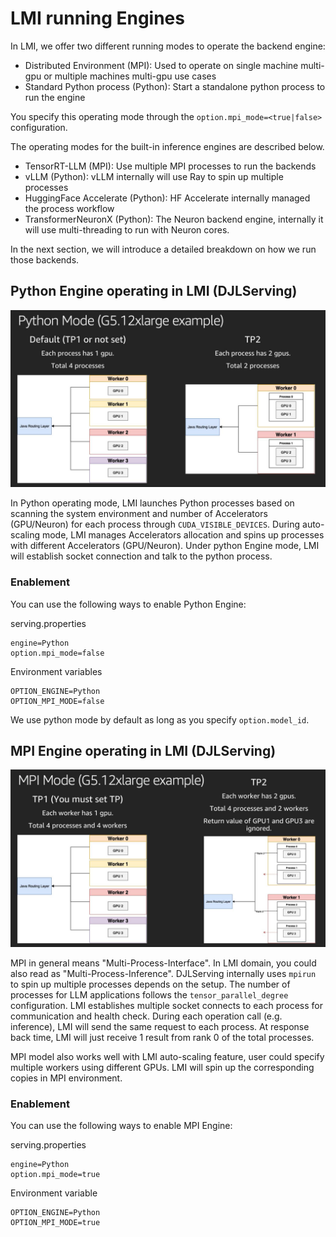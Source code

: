 # LMI running Engines

In LMI, we offer two different running modes to operate the backend engine:

- Distributed Environment (MPI): Used to operate on single machine multi-gpu or multiple machines multi-gpu use cases
- Standard Python process (Python): Start a standalone python process to run the engine

You specify this operating mode through the `option.mpi_mode=<true|false>` configuration.

The operating modes for the built-in inference engines are described below.

- TensorRT-LLM (MPI): Use multiple MPI processes to run the backends
- vLLM (Python): vLLM internally will use Ray to spin up multiple processes
- HuggingFace Accelerate (Python): HF Accelerate internally managed the process workflow
- TransformerNeuronX (Python): The Neuron backend engine, internally it will use multi-threading to run with Neuron cores.

In the next section, we will introduce a detailed breakdown on how we run those backends.

## Python Engine operating in LMI (DJLServing)

![python image](../imgs/python_mode.jpg)

In Python operating mode, LMI launches Python processes based on scanning
the system environment and number of Accelerators (GPU/Neuron) for each process through `CUDA_VISIBLE_DEVICES`. During auto-scaling mode,
LMI manages Accelerators allocation and spins up processes with different Accelerators (GPU/Neuron).
Under python Engine mode, LMI will establish socket connection and talk to the python process.

### Enablement

You can use the following ways to enable Python Engine:

serving.properties

```
engine=Python
option.mpi_mode=false
```

Environment variables

```
OPTION_ENGINE=Python
OPTION_MPI_MODE=false
```

We use python mode by default as long as you specify `option.model_id`.

## MPI Engine operating in LMI (DJLServing)

![mpi image](../imgs/mpi_mode.jpg)

MPI in general means "Multi-Process-Interface". In LMI domain, you could also read as "Multi-Process-Inference".
DJLServing internally uses `mpirun` to spin up multiple processes depends on the setup.
The number of processes for LLM applications follows the `tensor_parallel_degree` configuration. 
LMI establishes multiple socket connects to each process for communication and health check.
During each operation call (e.g. inference), LMI will send the same request to each process. At response back time, 
LMI will just receive 1 result from rank 0 of the total processes.

MPI model also works well with LMI auto-scaling feature, user could specify multiple workers using different GPUs.
LMI will spin up the corresponding copies in MPI environment.

### Enablement

You can use the following ways to enable MPI Engine:

serving.properties

```
engine=Python
option.mpi_mode=true
```

Environment variable

```
OPTION_ENGINE=Python
OPTION_MPI_MODE=true
```


